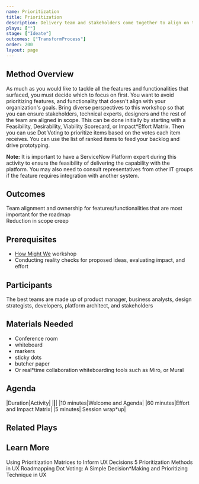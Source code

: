 ```yaml
---
name: Prioritization
title: Prioritization
description: Delivery team and stakeholders come together to align on the rank order of features and functionalities desired for a solution
plays: [""]
stage: ["Ideate"]
outcomes: ["TransformProcess"]
order: 200
layout: page
---
```

## Method Overview
 As much as you would like to tackle all the features and functionalities that surfaced, you must decide which to focus on first. You want to avoid prioritizing features, and functionality that doesn't align with your organization's goals. Bring diverse perspectives to this workshop so that you can ensure stakeholders, technical experts, designers and the rest of the team are aligned in scope. This can be done initially by starting with a Feasibility, Desirability, Viability Scorecard, or Impact*Effort Matrix. Then you can use Dot Voting to prioritize items based on the votes each item receives. You can use the list of ranked items to feed your backlog and drive prototyping.


**Note:** It is important to have a ServiceNow Platform expert during this activity to ensure the feasibility of delivering the capability with the platform. You may also need to consult representatives from other IT groups if the feature requires integration with another system. 

## Outcomes
Team alignment and ownership for features/functionalities that are most important for the roadmap  
Reduction in scope creep

## Prerequisites
* [How Might We](./how*might*we) workshop
* Conducting reality checks for proposed ideas, evaluating impact, and effort

## Participants
The best teams are made up of product manager, business analysts, design strategists, developers, platform architect, and stakeholders

## Materials Needed
* Conference room
* whiteboard
* markers
* sticky dots
* butcher paper
* Or real*time collaboration whiteboarding tools such as Miro, or Mural

## Agenda

|Duration|Activity|
|********|********|
|10 minutes|Welcome and Agenda|
|60 minutes|Effort and Impact Matrix|
|5 minutes|	Session wrap*up|

## Related Plays

## Learn More
Using Prioritization Matrices to Inform UX Decisions
5 Prioritization Methods in UX Roadmapping
Dot Voting: A Simple Decision*Making and Prioritizing Technique in UX

